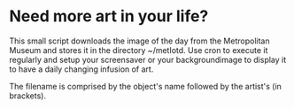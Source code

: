 Need more art in your life?
===========================

This small script downloads the image of the day from the Metropolitan Museum and stores it in the directory ~/metIotd.
Use cron to execute it regularly and setup your screensaver or your backgroundimage to display it to have a daily changing infusion of art.

The filename is comprised by the object's name followed by the artist's (in brackets).
